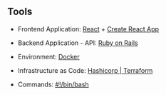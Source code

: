 
## Tools

- Frontend Application: [React](https://reactjs.org/) + [Create React App](https://github.com/facebookincubator/create-react-app)

- Backend Application - API: [Ruby on Rails](http://rubyonrails.org/)

- Environment: [Docker](https://www.docker.com/)

- Infrastructure as Code: [Hashicorp | Terraform ](https://www.terraform.io/)

- Commands: [#!/bin/bash](https://www.gnu.org/software/bash/)
